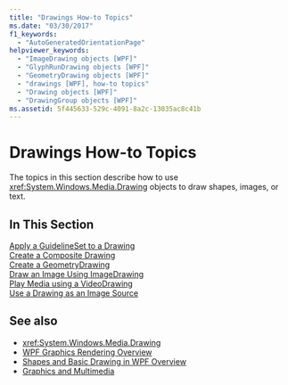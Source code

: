 ```yaml
---
title: "Drawings How-to Topics"
ms.date: "03/30/2017"
f1_keywords: 
  - "AutoGeneratedOrientationPage"
helpviewer_keywords: 
  - "ImageDrawing objects [WPF]"
  - "GlyphRunDrawing objects [WPF]"
  - "GeometryDrawing objects [WPF]"
  - "drawings [WPF], how-to topics"
  - "Drawing objects [WPF]"
  - "DrawingGroup objects [WPF]"
ms.assetid: 5f445633-529c-4091-8a2c-13035ac8c41b
---
```

# Drawings How-to Topics
The topics in this section describe how to use <xref:System.Windows.Media.Drawing> objects to draw shapes, images, or text.  
  
## In This Section  
 [Apply a GuidelineSet to a Drawing](how-to-apply-a-guidelineset-to-a-drawing.md)  
  [Create a Composite Drawing](how-to-create-a-composite-drawing.md)  
  [Create a GeometryDrawing](how-to-create-a-geometrydrawing.md)  
  [Draw an Image Using ImageDrawing](how-to-draw-an-image-using-imagedrawing.md)  
  [Play Media using a VideoDrawing](how-to-play-media-using-a-videodrawing.md)  
  [Use a Drawing as an Image Source](how-to-use-a-drawing-as-an-image-source.md)  
  
## See also

- <xref:System.Windows.Media.Drawing>
- [WPF Graphics Rendering Overview](wpf-graphics-rendering-overview.md)
- [Shapes and Basic Drawing in WPF Overview](shapes-and-basic-drawing-in-wpf-overview.md)
- [Graphics and Multimedia](index.md)
